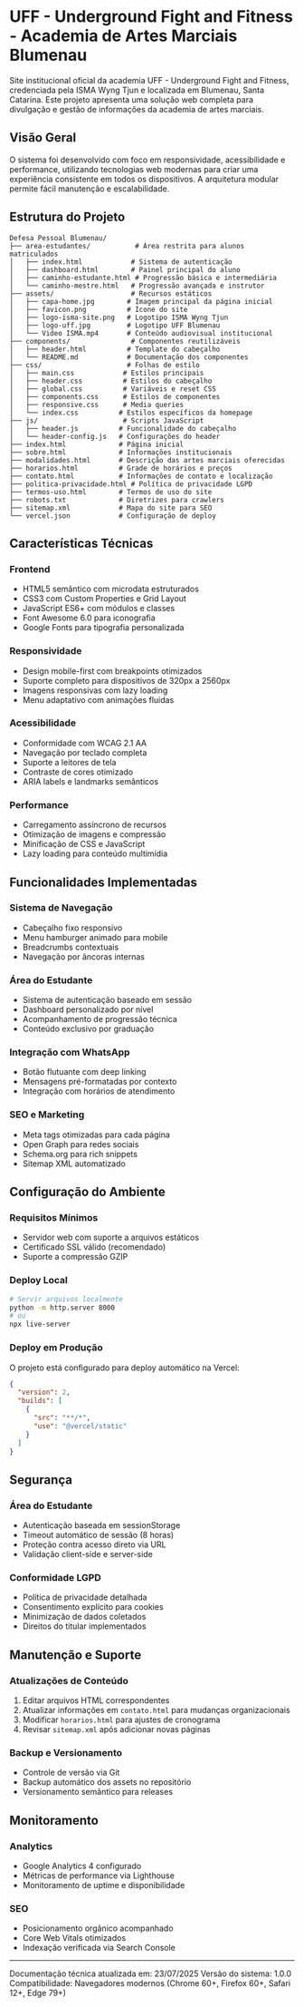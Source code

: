 # UFF - Underground Fight and Fitness - Academia de Artes Marciais Blumenau

Site institucional oficial da academia UFF - Underground Fight and Fitness, credenciada pela ISMA Wyng Tjun e localizada em Blumenau, Santa Catarina. Este projeto apresenta uma solução web completa para divulgação e gestão de informações da academia de artes marciais.

## Visão Geral

O sistema foi desenvolvido com foco em responsividade, acessibilidade e performance, utilizando tecnologias web modernas para criar uma experiência consistente em todos os dispositivos. A arquitetura modular permite fácil manutenção e escalabilidade.

## Estrutura do Projeto

```
Defesa Pessoal Blumenau/
├── area-estudantes/           # Área restrita para alunos matriculados
│   ├── index.html            # Sistema de autenticação
│   ├── dashboard.html        # Painel principal do aluno
│   ├── caminho-estudante.html # Progressão básica e intermediária
│   └── caminho-mestre.html   # Progressão avançada e instrutor
├── assets/                   # Recursos estáticos
│   ├── capa-home.jpg        # Imagem principal da página inicial
│   ├── favicon.png          # Ícone do site
│   ├── logo-isma-site.png   # Logotipo ISMA Wyng Tjun
│   ├── logo-uff.jpg         # Logotipo UFF Blumenau
│   └── Video ISMA.mp4       # Conteúdo audiovisual institucional
├── components/               # Componentes reutilizáveis
│   ├── header.html          # Template do cabeçalho
│   └── README.md            # Documentação dos componentes
├── css/                     # Folhas de estilo
│   ├── main.css            # Estilos principais
│   ├── header.css          # Estilos do cabeçalho
│   ├── global.css          # Variáveis e reset CSS
│   ├── components.css      # Estilos de componentes
│   ├── responsive.css      # Media queries
│   └── index.css          # Estilos específicos da homepage
├── js/                     # Scripts JavaScript
│   ├── header.js          # Funcionalidade do cabeçalho
│   └── header-config.js   # Configurações do header
├── index.html             # Página inicial
├── sobre.html             # Informações institucionais
├── modalidades.html       # Descrição das artes marciais oferecidas
├── horarios.html          # Grade de horários e preços
├── contato.html           # Informações de contato e localização
├── politica-privacidade.html # Política de privacidade LGPD
├── termos-uso.html        # Termos de uso do site
├── robots.txt             # Diretrizes para crawlers
├── sitemap.xml            # Mapa do site para SEO
└── vercel.json            # Configuração de deploy
```

## Características Técnicas

### Frontend
- HTML5 semântico com microdata estruturados
- CSS3 com Custom Properties e Grid Layout
- JavaScript ES6+ com módulos e classes
- Font Awesome 6.0 para iconografia
- Google Fonts para tipografia personalizada

### Responsividade
- Design mobile-first com breakpoints otimizados
- Suporte completo para dispositivos de 320px a 2560px
- Imagens responsivas com lazy loading
- Menu adaptativo com animações fluidas

### Acessibilidade
- Conformidade com WCAG 2.1 AA
- Navegação por teclado completa
- Suporte a leitores de tela
- Contraste de cores otimizado
- ARIA labels e landmarks semânticos

### Performance
- Carregamento assíncrono de recursos
- Otimização de imagens e compressão
- Minificação de CSS e JavaScript
- Lazy loading para conteúdo multimídia

## Funcionalidades Implementadas

### Sistema de Navegação
- Cabeçalho fixo responsivo
- Menu hamburger animado para mobile
- Breadcrumbs contextuais
- Navegação por âncoras internas

### Área do Estudante
- Sistema de autenticação baseado em sessão
- Dashboard personalizado por nível
- Acompanhamento de progressão técnica
- Conteúdo exclusivo por graduação

### Integração com WhatsApp
- Botão flutuante com deep linking
- Mensagens pré-formatadas por contexto
- Integração com horários de atendimento

### SEO e Marketing
- Meta tags otimizadas para cada página
- Open Graph para redes sociais
- Schema.org para rich snippets
- Sitemap XML automatizado

## Configuração do Ambiente

### Requisitos Mínimos
- Servidor web com suporte a arquivos estáticos
- Certificado SSL válido (recomendado)
- Suporte a compressão GZIP

### Deploy Local
```bash
# Servir arquivos localmente
python -m http.server 8000
# ou
npx live-server
```

### Deploy em Produção
O projeto está configurado para deploy automático na Vercel:
```json
{
  "version": 2,
  "builds": [
    {
      "src": "**/*",
      "use": "@vercel/static"
    }
  ]
}
```

## Segurança

### Área do Estudante
- Autenticação baseada em sessionStorage
- Timeout automático de sessão (8 horas)
- Proteção contra acesso direto via URL
- Validação client-side e server-side

### Conformidade LGPD
- Política de privacidade detalhada
- Consentimento explícito para cookies
- Minimização de dados coletados
- Direitos do titular implementados

## Manutenção e Suporte

### Atualizações de Conteúdo
1. Editar arquivos HTML correspondentes
2. Atualizar informações em `contato.html` para mudanças organizacionais
3. Modificar `horarios.html` para ajustes de cronograma
4. Revisar `sitemap.xml` após adicionar novas páginas

### Backup e Versionamento
- Controle de versão via Git
- Backup automático dos assets no repositório
- Versionamento semântico para releases

## Monitoramento

### Analytics
- Google Analytics 4 configurado
- Métricas de performance via Lighthouse
- Monitoramento de uptime e disponibilidade

### SEO
- Posicionamento orgânico acompanhado
- Core Web Vitals otimizados
- Indexação verificada via Search Console

---

Documentação técnica atualizada em: 23/07/2025
Versão do sistema: 1.0.0
Compatibilidade: Navegadores modernos (Chrome 60+, Firefox 60+, Safari 12+, Edge 79+)
